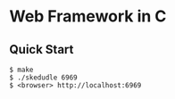 # Web Framework in C

## Quick Start

```console
$ make
$ ./skedudle 6969
$ <browser> http://localhost:6969
```
